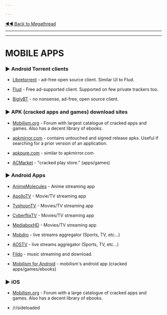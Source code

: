 ---
---
[◄◄ Back to Megathread](https://www.reddit.com/r/Piracy/wiki/megathread)

---
---

# MOBILE APPS


### ► **Android Torrent clients**

 * [Libretorrent](https://f-droid.org/en/packages/org.proninyaroslav.libretorrent/) - ad-free open source client. Similar UI to Flud.
 * [Flud](https://play.google.com/store/apps/details?id=com.delphicoder.flud&hl=en) - Free ad-supported client. Supported on few private trackers too.  
 * [BiglyBT](https://f-droid.org/packages/com.biglybt.android.client/) - no nonsense, ad-free, open source client.

### ► **APK (cracked apps and games) download sites**

 * [Mobilism.org](https://forum.mobilism.org/) - Forum with largest catalogue of cracked apps and games. Also has a decent library of ebooks.
 * [apkmirror.com](https://www.apkmirror.com/) - contains untouched and signed release apks. Useful if searching for a prior version of an application.
 * [apkpure.com](https://apkpure.com/) - similar to apkmirror.com
 * [ACMarket](https://acmarket.net/) - "cracked play store." (apps/games)

### ► **Android Apps**

 * [AnimeMolecules](https://animemolecules.com/) - Anime streaming app
 * [ApolloTV](https://apollotv.xyz/) - Movie/TV streaming app
 * [TyphoonTV](https://www.typhoontv.me/) - Movies/TV streaming app
 * [CyberflixTV](https://cybercloud.media/) - Movies/TV streaming app
 * [MediaboxHD](https://mediaboxhd.net/) - Movies/TV streaming app
 * [Mobdro](https://www.mobdro.to/index) - live streams aggregator (Sports, TV, etc...)
 * [AOSTV](https://aostv.app/) - live streams aggregator (Sports, TV, etc...)
 * [Fildo](https://fildo.net/android/en/) - music streaming and download.
 * [Mobilism for Android](https://forum.mobilism.org/viewtopic.php?t=214777) - mobilism's android app (cracked apps/games/ebooks)

### ► **iOS**

 * [Mobilism.org](https://forum.mobilism.org/) - Forum with a large catalogue of cracked apps and games. Also has a decent library of ebooks.
 * /r/sideloaded

&nbsp;
